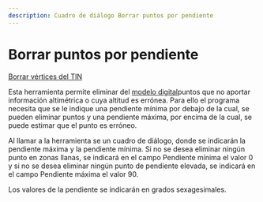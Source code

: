 ```yaml
---
description: Cuadro de diálogo Borrar puntos por pendiente
---
```


# Borrar puntos por pendiente

[Borrar vértices del TIN](../fichas-de-herramientas/ficha-de-herramientas-edicion-tin/borra-vertices-del-tin.md)

Esta herramienta permite eliminar del [modelo digital](../como/como-triangulacion.md)puntos que no aportar información altimétrica o cuya altitud es errónea. Para ello el programa necesita que se le indique una pendiente mínima por debajo de la cual, se pueden eliminar puntos y una pendiente máxima, por encima de la cual, se puede estimar que el punto es erróneo.

Al llamar a la herramienta se un cuadro de diálogo, donde se indicarán la pendiente máxima y la pendiente mínima. Si no se desea eliminar ningún punto en zonas llanas, se indicará en el campo Pendiente mínima el valor 0 y si no se desea eliminar ningún punto de pendiente elevada, se indicará en el campo Pendiente máxima el valor 90.

Los valores de la pendiente se indicarán en grados sexagesimales.

